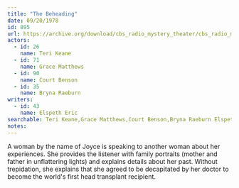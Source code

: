```yaml
---
title: "The Beheading"
date: 09/20/1978
id: 895
url: https://archive.org/download/cbs_radio_mystery_theater/cbs_radio_mystery_theater-0851-0900.zip/cbs_radio_mystery_theater-0851-0900%2Fcbsrmt_0895_the_beheading.mp3
actors:  
  - id: 26
    name: Teri Keane  
  - id: 71
    name: Grace Matthews  
  - id: 90
    name: Court Benson  
  - id: 35
    name: Bryna Raeburn
writers:  
  - id: 43
    name: Elspeth Eric
searchable: Teri Keane,Grace Matthews,Court Benson,Bryna Raeburn Elspeth Eric
notes:  
---
```

A woman by the name of Joyce is speaking to another woman about her experiences. She provides the listener with family portraits (mother and father in unflattering lights) and explains details about her past. Without trepidation, she explains that she agreed to be decapitated by her doctor to become the world's first head transplant recipient.